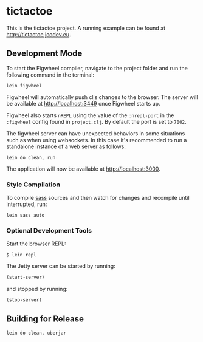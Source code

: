 # tictactoe

This is the tictactoe project. A running example can be found at
http://tictactoe.jcodev.eu.

## Development Mode

To start the Figwheel compiler, navigate to the project folder and run the
following command in the terminal:
```
lein figwheel
```
Figwheel will automatically push cljs changes to the browser. The server will be
available at [http://localhost:3449](http://localhost:3449) once Figwheel starts
up.

Figwheel also starts `nREPL` using the value of the `:nrepl-port` in the
`:figwheel` config found in `project.clj`. By default the port is set to `7002`.

The figwheel server can have unexpected behaviors in some situations such as
when using websockets. In this case it's recommended to run a standalone
instance of a web server as follows:
```
lein do clean, run
```

The application will now be available at
[http://localhost:3000](http://localhost:3000).

### Style Compilation
To compile [sass](https://github.com/tuhlmann/lein-sass) sources and then watch
for changes and recompile until interrupted, run:
```
lein sass auto
```

### Optional Development Tools

Start the browser REPL:

```
$ lein repl
```
The Jetty server can be started by running:

```clojure
(start-server)
```
and stopped by running:
```clojure
(stop-server)
```

## Building for Release

```
lein do clean, uberjar
```
